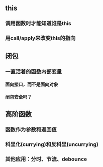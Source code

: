 ## this
### 调用函数时才能知道谁是this
### 用call/apply来改变this的指向
## 闭包
### 一直活着的函数内部变量
#### 面向接口，而不是面向对象
#### 闭包安全吗？ 
## 高阶函数
### 函数作为参数和返回值
### 科里化(currying)和反科里(uncurrying)
### 其他应用：分时、节流、debounce
